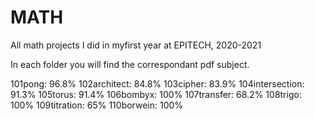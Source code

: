 # MATH
All math projects I did in myfirst year at EPITECH, 2020-2021

In each folder you will find the correspondant pdf subject.

101pong:          96.8%
102architect:     84.8%
103cipher:        83.9%
104intersection:  91.3%
105torus:         91.4%
106bombyx:        100%
107transfer:      68.2%
108trigo:         100%
109titration:     65%
110borwein:       100%

